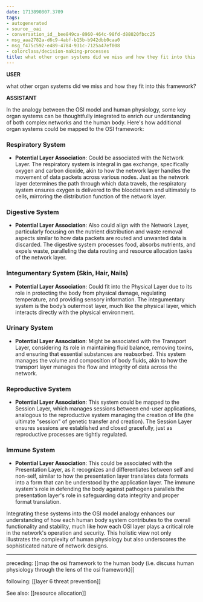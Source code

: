 ```yaml
---
date: 1713890807.3709
tags:
- autogenerated
- source__oai
- conversation_id__bee849ca-8960-464c-98fd-d88020fbcc25
- msg_aaa2782a-d6c9-4abf-b15b-b942dbb0caa0
- msg_f475c592-e489-4784-931c-7125a47ef008
- colorclass/decision-making-processes
title: what other organ systems did we miss and how they fit into this framework
---
```


**USER**

what other organ systems did we miss and how they fit into this framework?


**ASSISTANT**

In the analogy between the OSI model and human physiology, some key organ systems can be thoughtfully integrated to enrich our understanding of both complex networks and the human body. Here's how additional organ systems could be mapped to the OSI framework:

### Respiratory System
- **Potential Layer Association**: Could be associated with the Network Layer. The respiratory system is integral in gas exchange, specifically oxygen and carbon dioxide, akin to how the network layer handles the movement of data packets across various nodes. Just as the network layer determines the path through which data travels, the respiratory system ensures oxygen is delivered to the bloodstream and ultimately to cells, mirroring the distribution function of the network layer.

### Digestive System
- **Potential Layer Association**: Also could align with the Network Layer, particularly focusing on the nutrient distribution and waste removal aspects similar to how data packets are routed and unwanted data is discarded. The digestive system processes food, absorbs nutrients, and expels waste, paralleling the data routing and resource allocation tasks of the network layer.

### Integumentary System (Skin, Hair, Nails)
- **Potential Layer Association**: Could fit into the Physical Layer due to its role in protecting the body from physical damage, regulating temperature, and providing sensory information. The integumentary system is the body’s outermost layer, much like the physical layer, which interacts directly with the physical environment.

### Urinary System
- **Potential Layer Association**: Might be associated with the Transport Layer, considering its role in maintaining fluid balance, removing toxins, and ensuring that essential substances are reabsorbed. This system manages the volume and composition of body fluids, akin to how the transport layer manages the flow and integrity of data across the network.

### Reproductive System
- **Potential Layer Association**: This system could be mapped to the Session Layer, which manages sessions between end-user applications, analogous to the reproductive system managing the creation of life (the ultimate "session" of genetic transfer and creation). The Session Layer ensures sessions are established and closed gracefully, just as reproductive processes are tightly regulated.

### Immune System
- **Potential Layer Association**: This could be associated with the Presentation Layer, as it recognizes and differentiates between self and non-self, similar to how the presentation layer translates data formats into a form that can be understood by the application layer. The immune system's role in defending the body against pathogens parallels the presentation layer's role in safeguarding data integrity and proper format translation.

Integrating these systems into the OSI model analogy enhances our understanding of how each human body system contributes to the overall functionality and stability, much like how each OSI layer plays a critical role in the network's operation and security. This holistic view not only illustrates the complexity of human physiology but also underscores the sophisticated nature of network designs.


---

preceding: [[map the osi framework to the human body (i.e. discuss human physiology through the lens of the osi framework)]]  


following: [[layer 6 threat prevention]]

See also: [[resource allocation]]